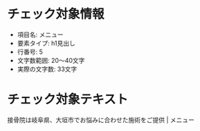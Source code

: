 # チェック対象情報

- 項目名: メニュー
- 要素タイプ: h1見出し
- 行番号: 5
- 文字数範囲: 20～40文字
- 実際の文字数: 33文字

# チェック対象テキスト

接骨院は岐阜県、大垣市でお悩みに合わせた施術をご提供 | メニュー
